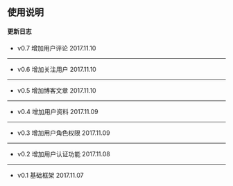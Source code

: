 ## 使用说明

#### 更新日志
- v0.7 增加用户评论 2017.11.10
----
- v0.6 增加关注用户 2017.11.10
----
- v0.5 增加博客文章 2017.11.10
----
- v0.4 增加用户资料 2017.11.09
----
- v0.3 增加用户角色权限 2017.11.09
---
- v0.2 增加用户认证功能 2017.11.08
---
- v0.1 基础框架 2017.11.07
